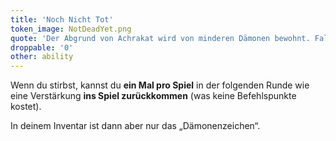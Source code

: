 ```yaml
---
title: 'Noch Nicht Tot'
token_image: NotDeadYet.png
quote: 'Der Abgrund von Achrakat wird von minderen Dämonen bewohnt. Fallen deren Anhänger im Kampf, werden ihre Körper unverzüglich von okkulten Kräften in Besitz genommen und erheben sich aufs Neue.'
droppable: '0'
other: ability
---
```


Wenn du stirbst, kannst du **ein Mal pro Spiel** in der folgenden Runde wie eine Verstärkung **ins Spiel zurückkommen** (was keine Befehlspunkte kostet). 

In deinem Inventar ist dann aber nur das „Dämonenzeichen“.
